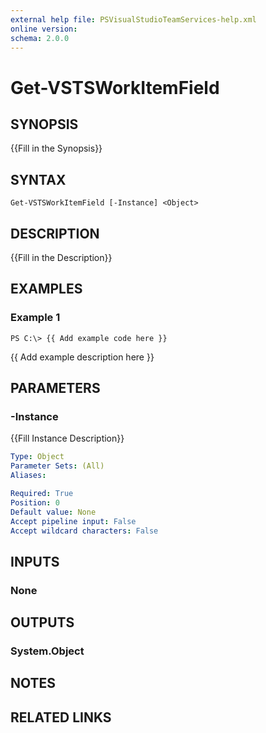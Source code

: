 ```yaml
---
external help file: PSVisualStudioTeamServices-help.xml
online version: 
schema: 2.0.0
---
```


# Get-VSTSWorkItemField

## SYNOPSIS
{{Fill in the Synopsis}}

## SYNTAX

```
Get-VSTSWorkItemField [-Instance] <Object>
```

## DESCRIPTION
{{Fill in the Description}}

## EXAMPLES

### Example 1
```
PS C:\> {{ Add example code here }}
```

{{ Add example description here }}

## PARAMETERS

### -Instance
{{Fill Instance Description}}

```yaml
Type: Object
Parameter Sets: (All)
Aliases: 

Required: True
Position: 0
Default value: None
Accept pipeline input: False
Accept wildcard characters: False
```

## INPUTS

### None

## OUTPUTS

### System.Object

## NOTES

## RELATED LINKS

